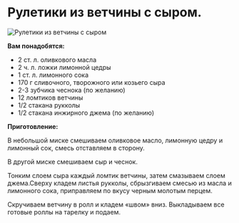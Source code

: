 # Рулетики из ветчины с сыром.
![Рулетики из ветчины с сыром](/images/Kulinar/Salad/ruletiki_vetchina_sir.jpg 'Рулетики из ветчины с сыром')

**Вам понадобятся:**

- 2 ст. л. оливкового масла
- 2 ч. л. ложки лимонной цедры
- 1 ст. л. лимонного сока
- 170 г сливочного, творожного или козьего сыра
- 2-3 зубчика чеснока (по желанию)
- 12 ломтиков ветчины
- 1/2 стакана рукколы
- 1/2 стакана инжирного джема (по желанию)

**Приготовление:**

В небольшой миске смешиваем оливковое масло, лимонную цедру и лимонный сок, смесь отставляем в сторону.

В другой миске смешиваем сыр и чеснок.

Тонким слоем сыра каждый ломтик ветчины, затем смазываем слоем джема.Сверху кладем листья рукколы, сбрызгиваем смесью из масла и лимонного сока, приправляем по вкусу черным молотым перцем.

Скручиваем ветчину в ролл и кладем «швом» вниз. Выкладываем все готовые роллы на тарелку и подаем.
